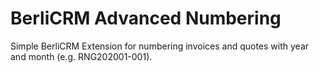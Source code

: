 # BerliCRM Advanced Numbering

Simple BerliCRM Extension for numbering invoices and quotes with year and month (e.g. RNG202001-001).
